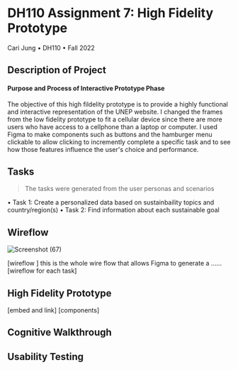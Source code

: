 # DH110 Assignment 7: High Fidelity Prototype
Cari Jung • DH110 • Fall 2022

## Description of Project
#### Purpose and Process of Interactive Prototype Phase
The objective of this high fildelity prototype is to provide a highly functional and interactive representation of the UNEP website. I changed the frames from the low fidelity prototype to fit a cellular device since there are more users who have access to a cellphone than a laptop or computer. I used Figma to make components such as buttons and the hamburger menu clickable to allow clicking to incremently complete a specific task and to see how those features influence the user's choice and performance.

## Tasks
>  The tasks were generated from the user personas and scenarios 

• Task 1: Create a personalized data based on sustainbaility topics and country/region(s)
•  Task 2: Find information about each sustainable goal


## Wireflow 

![Screenshot (67)](https://user-images.githubusercontent.com/114601962/202027194-72011578-7e5e-4497-847f-58c8fb0482af.png)

[wireflow ] this is the whole wire flow that allows Figma to generate a ......
[wireflow for each task]

## High Fidelity Prototype 
[embed and link]
[components]

## Cognitive Walkthrough

## Usability Testing 


<p>&nbsp;</p>
